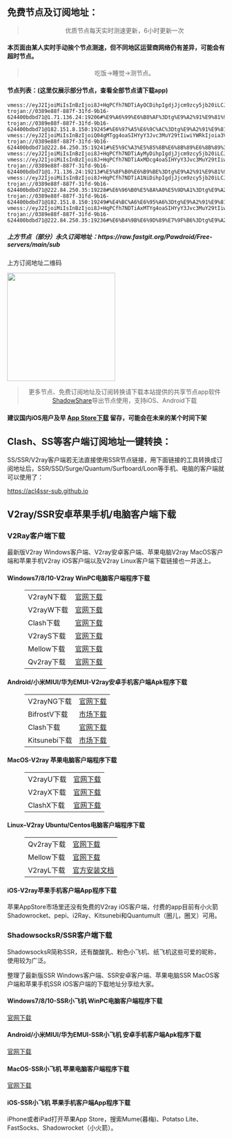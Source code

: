 
<h2>免费节点及订阅地址：</h2>
<blockquote>
<p style="text-align: center;">优质节点每天实时测速更新，6小时更新一次</p>
</blockquote>
<h4>本页面由某人实时手动挨个节点测速，但不同地区运营商网络仍有差异，可能会有超时节点。</h4>
<blockquote>
<p style="text-align: center;">吃饭->睡觉->测节点。</p>
</blockquote>
<h4>节点列表：(这里仅展示部分节点，查看全部节点请下载app)</h4>

```ss://YWVzLTI1Ni1nY206Rm9PaUdsa0FBOXlQRUdQQDE3Mi45OS4xOTAuODc6NzMwNg==#🇺🇸US_607
vmess://eyJ2IjoiMiIsInBzIjoi8J+HqPCfh7NDTiAyOCDihpIgdjJjcm9zcy5jb20iLCJhZGQiOiJrdW5sdW4tbW9ibGUuemdiemtsby5jbiIsInBvcnQiOiI5MDAyIiwidHlwZSI6Im5vbmUiLCJpZCI6Ijk1NWI1NWQ5LWYxZDMtM2JlNS1hMDBiLWZjODU2MzMwMzY2ZiIsImFpZCI6IjAiLCJuZXQiOiJ0Y3AiLCJwYXRoIjoiLyIsImhvc3QiOiJrdW5sdW4tbW9ibGUuemdiemtsby5jbiIsInRscyI6IiJ9
trojan://0389e88f-887f-31fd-9b16-624400bdbd71@1.71.136.24:19206#%E9%A6%99%E6%B8%AF%3Dtg%E9%A2%91%E9%81%93%3A%40bpjzx2%3D14
trojan://0389e88f-887f-31fd-9b16-624400bdbd71@182.151.8.150:19245#%E6%97%A5%E6%9C%AC%3Dtg%E9%A2%91%E9%81%93%3A%40bpjzx2%3D35
vmess://eyJ2IjoiMiIsInBzIjoiQ04gMTgg4oaSIHYyY3Jvc3MuY29tIiwiYWRkIjoia3VubHVuLXpoY24tMDEuemdiemtsby5jbiIsInBvcnQiOiIxMTkxNSIsInR5cGUiOiJub25lIiwiaWQiOiI5NTViNTVkOS1mMWQzLTNiZTUtYTAwYi1mYzg1NjMzMDM2NmYiLCJhaWQiOiIwIiwibmV0IjoidGNwIiwicGF0aCI6Ii8iLCJob3N0Ijoia3VubHVuLXpoY24tMDEuemdiemtsby5jbiIsInRscyI6IiJ9
trojan://0389e88f-887f-31fd-9b16-624400bdbd71@222.84.250.35:19241#%E5%9C%A3%E5%85%8B%E6%8B%89%E6%8B%89%3Dtg%E9%A2%91%E9%81%93%3A%40bpjzx2%3D29
vmess://eyJ2IjoiMiIsInBzIjoi8J+HqPCfh7NDTiAyMyDihpIgdjJjcm9zcy5jb20iLCJhZGQiOiJrdW5sdW4temhjbi0wMy56Z2J6a2xvLmNuIiwicG9ydCI6IjExOTE0IiwidHlwZSI6Im5vbmUiLCJpZCI6Ijk1NWI1NWQ5LWYxZDMtM2JlNS1hMDBiLWZjODU2MzMwMzY2ZiIsImFpZCI6IjAiLCJuZXQiOiJ0Y3AiLCJwYXRoIjoiLyIsImhvc3QiOiJrdW5sdW4temhjbi0wMy56Z2J6a2xvLmNuIiwidGxzIjoiIn0=
vmess://eyJ2IjoiMiIsInBzIjoi8J+HqPCfh7NDTiAxMDcg4oaSIHYyY3Jvc3MuY29tIiwiYWRkIjoia3VubHVuLXpoY24tMDEuemdiemtsby5jbiIsInBvcnQiOiIxMTkyNSIsInR5cGUiOiJub25lIiwiaWQiOiI5NTViNTVkOS1mMWQzLTNiZTUtYTAwYi1mYzg1NjMzMDM2NmYiLCJhaWQiOiIwIiwibmV0IjoidGNwIiwicGF0aCI6Ii8iLCJob3N0Ijoia3VubHVuLXpoY24tMDEuemdiemtsby5jbiIsInRscyI6IiJ9
trojan://0389e88f-887f-31fd-9b16-624400bdbd71@1.71.136.24:19213#%E5%8F%B0%E6%B9%BE%3Dtg%E9%A2%91%E9%81%93%3A%40bpjzx2%3D21
vmess://eyJ2IjoiMiIsInBzIjoi8J+HqPCfh7NDTiA1NiDihpIgdjJjcm9zcy5jb20iLCJhZGQiOiJrdW5sdW4temhjbi0wNC56Z2J6a2xvLmNuIiwicG9ydCI6IjExOTIyIiwidHlwZSI6Im5vbmUiLCJpZCI6Ijk1NWI1NWQ5LWYxZDMtM2JlNS1hMDBiLWZjODU2MzMwMzY2ZiIsImFpZCI6IjAiLCJuZXQiOiJ0Y3AiLCJwYXRoIjoiLyIsImhvc3QiOiJrdW5sdW4temhjbi0wNC56Z2J6a2xvLmNuIiwidGxzIjoiIn0=
trojan://0389e88f-887f-31fd-9b16-624400bdbd71@222.84.250.35:19228#%E6%96%B0%E5%8A%A0%E5%9D%A1%3Dtg%E9%A2%91%E9%81%93%3A%40bpjzx2%3D3
trojan://0389e88f-887f-31fd-9b16-624400bdbd71@182.151.8.150:19249#%E4%BC%A6%E6%95%A6%3Dtg%E9%A2%91%E9%81%93%3A%40bpjzx2%3D19
vmess://eyJ2IjoiMiIsInBzIjoi8J+HqPCfh7NDTiAxMTYg4oaSIHYyY3Jvc3MuY29tIiwiYWRkIjoia3VubHVuLXpoY24tMDEuemdiemtsby5jbiIsInBvcnQiOiIxMTkzMyIsInR5cGUiOiJub25lIiwiaWQiOiI5NTViNTVkOS1mMWQzLTNiZTUtYTAwYi1mYzg1NjMzMDM2NmYiLCJhaWQiOiIwIiwibmV0IjoidGNwIiwicGF0aCI6Ii8iLCJob3N0Ijoia3VubHVuLXpoY24tMDEuemdiemtsby5jbiIsInRscyI6IiJ9
trojan://0389e88f-887f-31fd-9b16-624400bdbd71@222.84.250.35:19236#%E6%B4%9B%E6%9D%89%E7%9F%B6%3Dtg%E9%A2%91%E9%81%93%3A%40bpjzx2%3D34
```
<h5>上方节点（部分）永久订阅地址：https://raw.fastgit.org/Pawdroid/Free-servers/main/sub</h5>
<p>上方订阅地址二维码</p>
<img src='https://raw.fastgit.org/Pawdroid/Free-servers/main/sub.png' width=250 height=250>
<blockquote style='text-align: center;'>更多节点、免费订阅地址及订阅转换请下载本站提供的共享节点app软件<a href='https://shadowshare.v2cross.com'>ShadowShare</a>导出节点使用，支持iOS、Android下载</blockquote>
<h4>建议国内iOS用户及早 <a href='https://apps.apple.com/cn/app/shadowshare/id1612647259'>App Store下载</a> 留存，可能会在未来的某个时间下架</h4>

<div class="nv-content-wrap entry-content">
<h2>Clash、SS等客户端订阅地址一键转换：</h2>
<p>SS/SSR/V2ray客户端若无法直接使用SSR节点链接，用下面链接的工具转换成订阅地址后，SSR/SSD/Surge/Quantum/Surfboard/Loon等手机、电脑的客户端就可以使用了：</p>
<p><a href="https://acl4ssr-sub.github.io" target="_blank" rel="noreferrer noopener nofollow">https://acl4ssr-sub.github.io</a></p>
<h2>V2ray/SSR安卓苹果手机/电脑客户端下载</h2>
<h3>V2Ray客户端下载</h3>
<p>最新版V2ray Windows客户端、V2ray安卓客户端、苹果电脑V2ray MacOS客户端和苹果手机V2ray iOS客户端以及V2ray Linux客户端下载链接也一并送上。</p>
<h4>Windows7/8/10-<strong>V2ray WinPC电脑客户端</strong>程序下载</h4>
<figure class="wp-block-table alignwide is-style-stripes"><table><tbody><tr><td>V2rayN下载</td><td><a href="https://github.com/2dust/v2rayN/releases" target="_blank" rel="noreferrer noopener">官网下载</a></td></tr><tr><td>V2rayW下载</td><td><a href="https://github.com/Cenmrev/V2RayW/releases" target="_blank" rel="noreferrer noopener">官网下载</a></td></tr><tr><td>Clash下载</td><td><a href="https://github.com/Fndroid/clash_for_windows_pkg/releases" target="_blank" rel="noreferrer noopener">官网下载</a></td></tr><tr><td>V2rayS下载</td><td><a href="https://github.com/Shinlor/V2RayS/releases" target="_blank" rel="noreferrer noopener">官网下载</a></td></tr><tr><td>Mellow下载</td><td><a href="https://github.com/mellow-io/mellow/releases" target="_blank" rel="noreferrer noopener">官网下载</a></td></tr><tr><td>Qv2ray下载</td><td><a href="https://github.com/Qv2ray/Qv2ray" target="_blank" rel="noreferrer noopener">官网下载</a></td></tr></tbody></table></figure>
<h4><strong>Android/小米MIUI/华为EMUI-V2ray安卓手机客户端</strong>Apk程序下载</h4>
<figure class="wp-block-table alignwide is-style-stripes"><table><tbody><tr><td>V2rayNG下载</td><td><a href="https://github.com/2dust/v2rayNG/releases" target="_blank" rel="noreferrer noopener">官网下载</a></td></tr><tr><td>BifrostV下载</td><td><a rel="noreferrer noopener" href="https://www.appsapk.com/downloading/latest/com.github.dawndiy.bifrostv-0.6.8.apk" target="_blank">市场下载</a></td></tr><tr><td>Clash下载</td><td><a href="https://github.com/Kr328/ClashForAndroid/releases" target="_blank" rel="noreferrer noopener">官网下载</a></td></tr><tr><td>Kitsunebi下载</td><td><a rel="noreferrer noopener" href="https://apkpure.com/kitsunebi/fun.kitsunebi.kitsunebi4android" target="_blank">市场下载</a></td></tr></tbody></table></figure>
<h4><strong>MacOS-V2ray <strong>苹果电脑</strong>客户端</strong>程序下载</h4>
<figure class="wp-block-table alignwide is-style-stripes"><table><tbody><tr><td>V2rayU下载</td><td><a href="https://github.com/yanue/V2rayU/releases" target="_blank" rel="noreferrer noopener">官网下载</a></td></tr><tr><td>V2rayX下载</td><td><a href="https://github.com/Cenmrev/V2RayX/releases" target="_blank" rel="noreferrer noopener">官网下载</a></td></tr><tr><td>ClashX下载</td><td><a href="https://github.com/yichengchen/clashX/releases" target="_blank" rel="noreferrer noopener">官网下载</a></td></tr></tbody></table></figure>
<h4><strong>Linux</strong>–<strong>V2ray Ubuntu/Centos电脑客户端</strong>程序下载</h4>
<figure class="wp-block-table alignwide is-style-stripes"><table><tbody><tr><td>Qv2ray下载</td><td><a href="https://github.com/Qv2ray/Qv2ray" target="_blank" rel="noreferrer noopener">官网下载</a></td></tr><tr><td>Mellow下载</td><td><a href="https://github.com/mellow-io/mellow/releases" target="_blank" rel="noreferrer noopener">官网下载</a></td></tr><tr><td>V2rayL下载</td><td><a rel="noreferrer noopener" href="https://github.com/jiangxufeng/v2rayL" target="_blank">官方安装文档</a></td></tr></tbody></table></figure>
<h4>iOS-<strong>V2ray苹果<strong>手机客户端</strong>App程序</strong>下载</h4>
<p>苹果AppStore市场里还没有免费的V2ray iOS客户端，付费的app目前有小火箭Shadowrocket、pepi、i2Ray、Kitsunebi和Quantumult（圈儿，圈叉）可用。</p>
<h3>ShadowsocksR/SSR客户端下载</h3>
<p>ShadowsocksR简称SSR，还有酸酸乳、粉色小飞机、纸飞机这些可爱的昵称，使用较为广泛。</p>
<p>整理了最新版SSR Windows客户端、SSR安卓客户端、苹果电脑SSR MacOS客户端和苹果手机SSR iOS客户端的下载地址分享给大家。</p>
<h4><strong>Windows7/8/10-<strong>SSR小飞机 WinPC电脑客户端</strong>程序下载</strong></h4>
<p><a rel="noreferrer noopener" href="https://github.com/shadowsocksrr/shadowsocksr-csharp/releases" target="_blank">官网下载</a></p>
<h4><strong><strong>Android/小米MIUI/华为EMUI-SSR小飞机 安卓手机客户端</strong>Apk程序下载</strong></h4>
<p><a rel="noreferrer noopener" href="https://github.com/shadowsocksrr/shadowsocksr-android/releases" target="_blank">官网下载</a></p>
<h4><strong><strong>MacOS-SSR小飞机 苹果电脑客户端</strong>程序下载</strong></h4>
<p><a href="https://github.com/qinyuhang/ShadowsocksX-NG-R/releases" target="_blank" rel="noreferrer noopener">官网下载</a></p>
<h4><strong>iOS-<strong>SSR小飞机 苹果手机客户端App程序</strong></strong>下载</h4>
<p>iPhone或者iPad打开苹果App Store，搜索Mume(暮梅)、Potatso Lite、FastSocks、Shadowrocket（小火箭）。</p>
